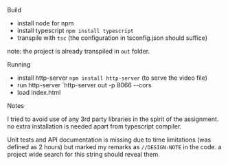 Build

- install node for npm
- install typescript `npm install typescript`
- transpile with `tsc` (the configuration in tsconfig.json should suffice)

note: the project is already transpiled in `out` folder.

Running

- install http-server `npm install http-server` (to serve the video file)
- run http-server `http-server out -p 8066 --cors
- load index.html

Notes

I tried to avoid use of any 3rd party libraries in the spirit of the assignment. no extra installation is needed apart from typescript compiler.

Unit tests and API documentation is missing due to time limitations (was defined as 2 hours) but marked my remarks as
`//DESIGN-NOTE` in the code. a project wide search for this string should reveal them.

